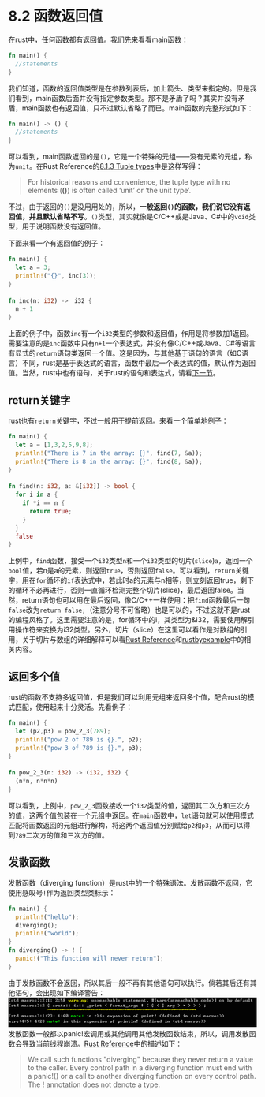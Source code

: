 # 8.2 函数返回值
  在rust中，任何函数都有返回值。我们先来看看main函数：
  ```rust
  fn main() {
    //statements
  }
  ```
  我们知道，函数的返回值类型是在参数列表后，加上箭头、类型来指定的。但是我们看到，main函数后面并没有指定参数类型。那不是矛盾了吗？其实并没有矛盾，main函数也有返回值，只不过默认省略了而已。main函数的完整形式如下：
  ```rust
  fn main() -> () {
    //statements
  }
  ```
  可以看到，main函数返回的是`()`，它是一个特殊的元组——没有元素的元组，称为`unit`。在Rust Reference的[8.1.3 Tuple types](https://doc.rust-lang.org/reference.html#tuple-types)中是这样写得：
  > For historical reasons and convenience, the tuple type with no elements (__()__) is often called ‘unit’ or ‘the unit type’.

  不过，由于返回的`()`是没用用处的，所以，__一般返回`()`的函数，我们说它没有返回值，并且默认省略不写__。`()`类型，其实就像是C/C++或是Java、C#中的`void`类型，用于说明函数没有返回值。

  下面来看一个有返回值的例子：
  ```rust
  fn main() {
    let a = 3;
    println!("{}", inc(3));
  }

  fn inc(n: i32) ->　i32 {
    n + 1
  }
  ```
  上面的例子中，函数`inc`有一个`i32`类型的参数和返回值，作用是将参数加1返回。需要注意的是`inc`函数中只有`n+1`一个表达式，并没有像C/C++或Java、C#等语言有显式的`return`语句类返回一个值。这是因为，与其他基于语句的语言（如C语言）不同，rust是基于表达式的语言，函数中最后一个表达式的值，默认作为返回值。当然，rust中也有语句，关于rust的语句和表达式，请看[下一节](08-03-statement_expression.md)。

## return关键字
  rust也有`return`关键字，不过一般用于提前返回。来看一个简单地例子：
  ```rust
  fn main() {
    let a = [1,3,2,5,9,8];
    println!("There is 7 in the array: {}", find(7, &a));
    println!("There is 8 in the array: {}", find(8, &a));
  }

  fn find(n: i32, a: &[i32]) -> bool {
    for i in a {
      if *i == n {
        return true;
      }
    }
    false
  }
  ```
  上例中，`find`函数，接受一个`i32`类型`n`和一个`i32`类型的切片(`slice`)`a`，返回一个`bool`值，若n是a的元素，则返回`true`，否则返回`false`。可以看到，`return`关键字，用在`for`循环的`if`表达式中，若此时a的元素与n相等，则立刻返回true，剩下的循环不必再进行，否则一直循环检测完整个切片(slice)，最后返回false。当然，return语句也可以用在最后返回，像C/C++一样使用：把`find`函数最后一句`false`改为`return false;`（注意分号不可省略）也是可以的，不过这就不是rust的编程风格了。这里需要注意的是，for循环中的i，其类型为&i32，需要使用解引用操作符来变换为i32类型。另外，切片（slice）在这里可以看作是对数组的引用，关于切片与数组的详细解释可以看[Rust Reference](https://doc.rust-lang.org/reference.html#array-and-slice-types)和[rustbyexample](http://rustbyexample.com/primitives/array.html)中的相关内容。

## 返回多个值
  rust的函数不支持多返回值，但是我们可以利用元组来返回多个值，配合rust的模式匹配，使用起来十分灵活。先看例子：
  ```rust
  fn main() {
    let (p2,p3) = pow_2_3(789);
    println!("pow 2 of 789 is {}.", p2);
    println!("pow 3 of 789 is {}.", p3);
  }

  fn pow_2_3(n: i32) -> (i32, i32) {
    (n*n, n*n*n)
  }
  ```
  可以看到，上例中，`pow_2_3`函数接收一个`i32`类型的值，返回其二次方和三次方的值，这两个值包装在一个元组中返回。在`main`函数中，`let`语句就可以使用模式匹配将函数返回的元组进行解构，将这两个返回值分别赋给`p2`和`p3`，从而可以得到`789`二次方的值和三次方的值。

## 发散函数
  发散函数（diverging function）是rust中的一个特殊语法。发散函数不返回，它使用感叹号`!`作为返回类型类标示：
  ```rust
  fn main() {
    println!("hello");
    diverging();
    println!("world");
  }
  fn diverging() -> ! {
    panic!("This function will never return");
  }
  ```
  由于发散函数不会返回，所以其后一般不再有其他语句可以执行。倘若其后还有其他语句，会出现如下编译警告：![error](../image/08-02-img1.png)
  发散函数一般都以panic!宏调用或其他调用其他发散函数结束，所以，调用发散函数会导致当前线程崩溃。[Rust Reference](http://doc.rust-lang.org/reference.html#diverging-functions)中的描述如下：
  > We call such functions "diverging" because they never return a value to the caller. Every control path in a diverging function must end with a panic!() or a call to another diverging function on every control path. The ! annotation does not denote a type.
